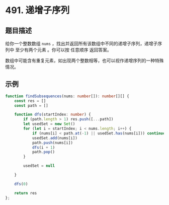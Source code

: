 # 491. 递增子序列

## 题目描述

给你一个整数数组 `nums` ，找出并返回所有该数组中不同的递增子序列，递增子序列中 至少有两个元素 。你可以按 任意顺序 返回答案。

数组中可能含有重复元素，如出现两个整数相等，也可以视作递增序列的一种特殊情况。

## 示例

```ts
function findSubsequences(nums: number[]): number[][] {
    const res = []
    const path = []

    function dfs(startIndex: number) {
        if (path.length > 1) res.push([...path])
        let usedSet = new Set()
        for (let i = startIndex; i < nums.length; i++) {
            if (nums[i] < path.at(-1) || usedSet.has(nums[i])) continue
            usedSet.add(nums[i])
            path.push(nums[i])
            dfs(i + 1)
            path.pop()
        }

        usedSet = null

    }

    dfs(0)

    return res
};
```

